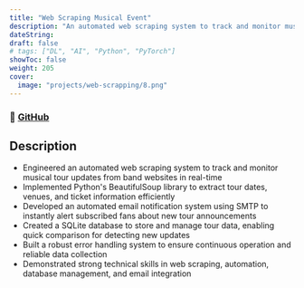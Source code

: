 ```yaml
---
title: "Web Scraping Musical Event"
description: "An automated web scraping system to track and monitor musical tour updates from band websites in real-time."
dateString:
draft: false
# tags: ["DL", "AI", "Python", "PyTorch"]
showToc: false
weight: 205
cover:
  image: "projects/web-scrapping/8.png"
---
```


### 🔗 [GitHub](https://github.com/JEETDESAI25/Scraping-tours-sql)

## Description

- Engineered an automated web scraping system to track and monitor musical tour updates from band websites in real-time
- Implemented Python's BeautifulSoup library to extract tour dates, venues, and ticket information efficiently
- Developed an automated email notification system using SMTP to instantly alert subscribed fans about new tour announcements
- Created a SQLite database to store and manage tour data, enabling quick comparison for detecting new updates
- Built a robust error handling system to ensure continuous operation and reliable data collection
- Demonstrated strong technical skills in web scraping, automation, database management, and email integration
